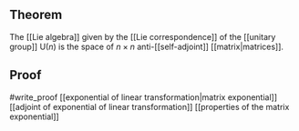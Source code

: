 ## Theorem
The [[Lie algebra]] given by the [[Lie correspondence]] of the [[unitary group]] $\text{U}(n)$ is the space of $n\times n$ anti-[[self-adjoint]] [[matrix|matrices]].
## Proof
#write_proof [[exponential of linear transformation|matrix exponential]] [[adjoint of exponential of linear transformation]] [[properties of the matrix exponential]]